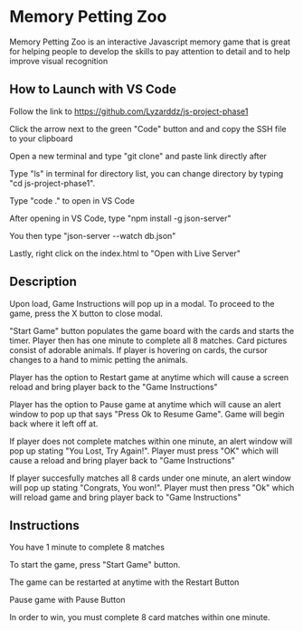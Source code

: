  
  # Memory Petting Zoo 
  
  Memory Petting Zoo is an interactive Javascript memory game that is great for helping people to develop the skills to pay attention to detail and to help improve visual recognition

  

  ## How to Launch with VS Code

Follow the link to https://github.com/Lyzarddz/js-project-phase1

Click the arrow next to the green "Code" button and and copy the SSH file to your clipboard

Open a new terminal and type "git clone" and paste link directly after

Type "ls" in terminal for directory list, you can change directory by typing "cd js-project-phase1".

Type "code ." to open in VS Code

After opening in VS Code, type "npm install -g json-server" 

You then type "json-server --watch db.json" 

Lastly, right click on the index.html to "Open with Live Server"





  ## Description

  Upon load, Game Instructions will pop up in a modal. To proceed to the game, press the X button to close modal. 

  "Start Game" button populates the game board with the cards and starts the timer. Player then has one minute to complete all 8 matches. Card pictures consist of adorable animals. If player is hovering on cards, the cursor changes to a hand to mimic petting the animals. 

  Player has the option to Restart game at anytime which will cause a screen reload and bring player back to the "Game Instructions"

  Player has the option to Pause game at anytime which will cause an alert window to pop up that says "Press Ok to Resume Game". Game will begin back where it left off at.
  
  If player does not complete matches within one minute, an alert window will pop up stating "You Lost, Try Again!". Player must press "OK" which will cause a reload and bring player back to "Game Instructions"

  If player succesfully matches all 8 cards under one minute, an alert window will pop up stating "Congrats, You won!". Player must then press "Ok" which will reload game and bring player back to "Game Instructions"




  ## Instructions

You have 1 minute to complete 8 matches

To start the game, press "Start Game" button.

The game can be restarted at anytime with the Restart Button

Pause game with Pause Button

In order to win, you must complete 8 card matches within one minute. 









 
